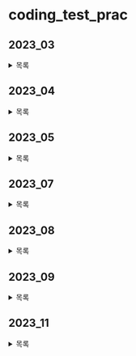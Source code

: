 # coding_test_prac
## 2023_03
<details>
<summary>목록</summary>

[230324](2023_03/230324.py) - [공원 산책](https://school.programmers.co.kr/learn/courses/30/lessons/172928)  
</details>

## 2023_04
<details>
<summary>목록</summary>
  
[230404](2023_04/230404.py) - [프렌즈4블록](https://school.programmers.co.kr/learn/courses/30/lessons/17679)  
[230406](2023_04/230406.py) - [배열 두배 만들기](https://school.programmers.co.kr/learn/courses/30/lessons/120809)  
[230407](2023_04/230407.py) - [옹알이](https://school.programmers.co.kr/learn/courses/30/lessons/120956)  
[230408](2023_04/230408.py) - [평행](https://school.programmers.co.kr/learn/courses/30/lessons/120875)  
[230418](2023_04/230418.py) - [달리기 경주](https://school.programmers.co.kr/learn/courses/30/lessons/178871)  
[230419](2023_04/230419.py) - [신고 결과 받기](https://school.programmers.co.kr/learn/courses/30/lessons/92334)  
[230420](2023_04/230420.py) - [배열 뒤집기](https://school.programmers.co.kr/learn/courses/30/lessons/120821)  
[230425](2023_04/230425.py) - [문자열 뒤집기](https://school.programmers.co.kr/learn/courses/30/lessons/120822)  
[230426](2023_04/230426.py) - [파일명 정렬](https://school.programmers.co.kr/learn/courses/30/lessons/17686)  
[230427](2023_04/230427.py) - [추억 점수](https://school.programmers.co.kr/learn/courses/30/lessons/176963)  
[230428](2023_04/230428.py) - [비밀지도](https://school.programmers.co.kr/learn/courses/30/lessons/17681)  
</details>

## 2023_05
<details>
<summary>목록</summary>
  
[230501_01](2023_05/230501_01.py) - [n의 배수 고르기](https://school.programmers.co.kr/learn/courses/30/lessons/120905)  
[230501_02](2023_05/230501_02.py) - [가위 바위 보](https://school.programmers.co.kr/learn/courses/30/lessons/120839)  
[230501_03](2023_05/230501_03.py) - [점의 위치 구하기](https://school.programmers.co.kr/learn/courses/30/lessons/120841)  
[230502_01](2023_05/230502_01.py) - [영어가 싫어요](https://school.programmers.co.kr/learn/courses/30/lessons/120894)  
[230503_01](2023_05/230503_01.py) - [성격 유형 검사하기](https://school.programmers.co.kr/learn/courses/30/lessons/118666)  
[230504_01](2023_05/230504_01.py) - [키패드 누르기](https://school.programmers.co.kr/learn/courses/30/lessons/67256)  
[230516_01](2023_05/230516_01.py) - [최댓값 만들기](https://school.programmers.co.kr/learn/courses/30/lessons/120847)  
[230518_01](2023_05/230518_01.py) - [주차 요금 계산](https://school.programmers.co.kr/learn/courses/30/lessons/92341)  
[230530_01](2023_05/230530_01.py) - [신규 아이디 추천](https://school.programmers.co.kr/learn/courses/30/lessons/72410)  
[230531_01](2023_05/230531_01.py) - [로또의 최고 순위와 최저 순위](https://school.programmers.co.kr/learn/courses/30/lessons/77484)  
</details>

## 2023_07
<details>
<summary>목록</summary>

[230714_01](2023_07/230714_01.py) - [문자열 정렬하기](https://school.programmers.co.kr/learn/courses/30/lessons/120850)  
[230724_01](2023_07/230724_01.py) - [중복된 문자 제거](https://school.programmers.co.kr/learn/courses/30/lessons/120888)  
[230726_01](2023_07/230726_01.py) - [2차원으로 만들기](https://school.programmers.co.kr/learn/courses/30/lessons/120842)  
</details>

## 2023_08
<details>
<summary>목록</summary>

[230802_01](2023_08/230802_01.py) - [캐릭터의 좌표](https://school.programmers.co.kr/learn/courses/30/lessons/120861)  
[230803_01](2023_08/230803_01.py) - [겹치는 선분의 길이](https://school.programmers.co.kr/learn/courses/30/lessons/120876)  
</details>

## 2023_09
<details>
<summary>목록</summary>

[230907_01](2023_09/230907_01.py) - [블랙잭](https://www.acmicpc.net/problem/2798)  
[230913_01](2023_09/230913_01.py) - [분해합](https://www.acmicpc.net/problem/2231)  
[230919_01](2023_09/230919_01.py) - [두 수 비교하기](https://www.acmicpc.net/problem/1330)  
[230919_02](2023_09/230919_02.py) - [시험 성적](https://www.acmicpc.net/problem/9498)  
[230919_03](2023_09/230919_03.py) - [윤년](https://www.acmicpc.net/problem/2753)  
[230919_04](2023_09/230919_04.py) - [사분면 고르기](https://www.acmicpc.net/problem/14681)  
[230919_05](2023_09/230919_05.py) - [알람 시계](https://www.acmicpc.net/problem/2884)  
[230919_06](2023_09/230919_06.py) - [오븐 시계](https://www.acmicpc.net/problem/2525)  
</details>

## 2023_11
<details>
<summary>목록</summary>

[231107_01](2023_11/231107_01.py) - [대문자와 소문자](https://school.programmers.co.kr/learn/courses/30/lessons/120893)  
[231108_01](2023_11/231108_01.py) - [인덱스 바꾸기](https://school.programmers.co.kr/learn/courses/30/lessons/120895)  
[231109_01](2023_11/231109_01.py) - [배열의 유사도](https://school.programmers.co.kr/learn/courses/30/lessons/120903)  
[231109_02](2023_11/231109_02.py) - [숫자 찾기](https://school.programmers.co.kr/learn/courses/30/lessons/120904)  
[231110_01](2023_11/231110_01.py) - [문자열 정렬하기2](https://school.programmers.co.kr/learn/courses/30/lessons/120911)  
[231110_02](2023_11/231110_02.py) - [머쓱이보다 키 큰 사람](https://school.programmers.co.kr/learn/courses/30/lessons/120585)  
[231111_01](2023_11/231111_01.py) - [직사각형 넓이 구하기](https://school.programmers.co.kr/learn/courses/30/lessons/120860)  
[231111_02](2023_11/231111_02.py) - [이진수 더하기](https://school.programmers.co.kr/learn/courses/30/lessons/120885)  
[231112_01](2023_11/231112_01.py) - [연속된 수의 합](https://school.programmers.co.kr/learn/courses/30/lessons/120923)  
[231112_02](2023_11/231112_02.py) - [로그인 성공?](https://school.programmers.co.kr/learn/courses/30/lessons/120883)  
</details>